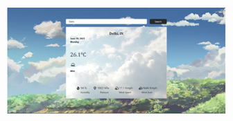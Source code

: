 ![alt text](https://github.com/ManjushaZanke/Basic-webdev-projects/blob/main/Weather%20Info/weather.png)
